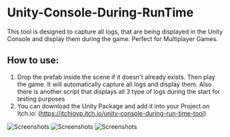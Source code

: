 # Unity-Console-During-RunTime

This tool is designed to capture all logs, that are being displayed in the Unity Console and display them during the game. Perfect for Multiplayer Games.


## How to use:
1. Drop the prefab inside the scene if it doesn't already exists. Then play the game. It will automatically capture all logs and display them. Also there is another script that displays all 3 type of logs during the start for testing purposes
2. You can download the Unity Package and add it into your Project on Itch.io: (https://itchiovp.itch.io/unity-console-during-run-time-tool)

![Screenshots](https://img.itch.zone/aW1hZ2UvMjU1MjY5Ni8xNTE4OTY2OS5wbmc=/original/69H8O9.png)
![Screenshots](https://img.itch.zone/aW1hZ2UvMjU1MjY5Ni8xNTE4OTY2OC5wbmc=/original/2BSi3H.png)
![Screenshots](https://img.itch.zone/aW1hZ2UvMjU1MjY5Ni8xNTE4OTY3MC5wbmc=/original/bvhFA%2B.png)
